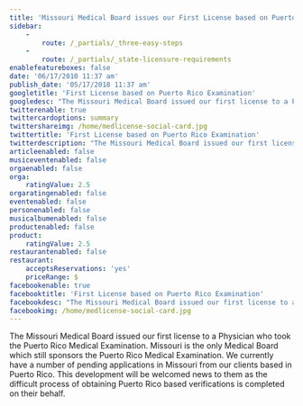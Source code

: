 ```yaml
---
title: 'Missouri Medical Board issues our First License based on Puerto Rico Medical Board Examination'
sidebar:
    -
        route: /_partials/_three-easy-steps
    -
        route: /_partials/_state-licensure-requirements
enablefeatureboxes: false
date: '06/17/2010 11:37 am'
publish_date: '05/17/2018 11:37 am'
googletitle: 'First License based on Puerto Rico Examination'
googledesc: "The Missouri Medical Board issued our first license to a Physician who took the Puerto Rico Medical Examination. Missouri is the only Medical Board which still sponsors the Puerto Rico Medical Examination. \r\n"
twitterenable: true
twittercardoptions: summary
twittershareimg: /home/medlicense-social-card.jpg
twittertitle: 'First License based on Puerto Rico Examination'
twitterdescription: "The Missouri Medical Board issued our first license to a Physician who took the Puerto Rico Medical Examination. Missouri is the only Medical Board which still sponsors the Puerto Rico Medical Examination. \r\n"
articleenabled: false
musiceventenabled: false
orgaenabled: false
orga:
    ratingValue: 2.5
orgaratingenabled: false
eventenabled: false
personenabled: false
musicalbumenabled: false
productenabled: false
product:
    ratingValue: 2.5
restaurantenabled: false
restaurant:
    acceptsReservations: 'yes'
    priceRange: $
facebookenable: true
facebooktitle: 'First License based on Puerto Rico Examination'
facebookdesc: "The Missouri Medical Board issued our first license to a Physician who took the Puerto Rico Medical Examination. Missouri is the only Medical Board which still sponsors the Puerto Rico Medical Examination. \r\n"
facebookimg: /home/medlicense-social-card.jpg
---
```


<p>The Missouri Medical Board issued our first license to a Physician who took the Puerto Rico Medical Examination. Missouri is the only Medical Board which still sponsors the Puerto Rico Medical Examination. We currently have a number of pending applications in Missouri from our clients based in Puerto Rico. This development will be welcomed news to them as the difficult process of obtaining Puerto Rico based verifications is completed on their behalf.</p>